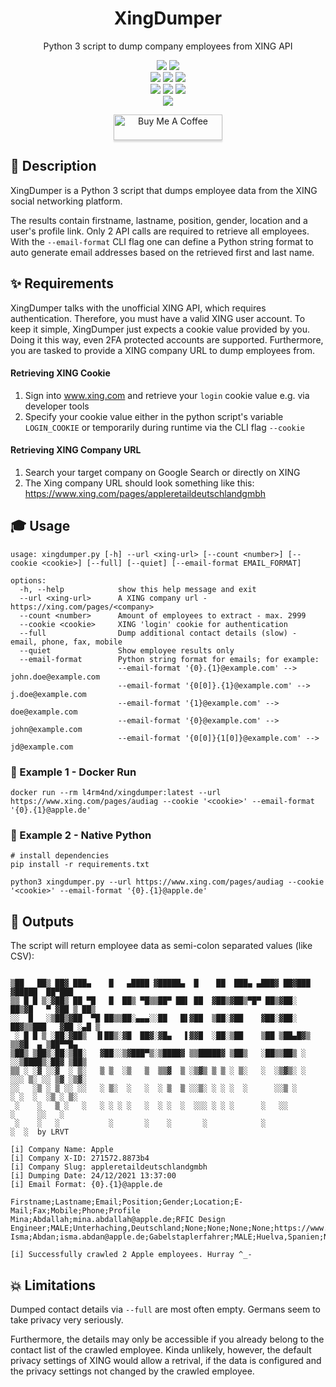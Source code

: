 <div align="center" width="100%">
    <h1>XingDumper</h1>
    <p>Python 3 script to dump company employees from XING API</p><p>
    <a target="_blank" href="https://github.com/l4rm4nd"><img src="https://img.shields.io/badge/maintainer-LRVT-orange" /></a>
    <a target="_blank" href="https://GitHub.com/l4rm4nd/XingDumper/graphs/contributors/"><img src="https://img.shields.io/github/contributors/l4rm4nd/XingDumper.svg" /></a><br>
    <a target="_blank" href="https://GitHub.com/l4rm4nd/XingDumper/commits/"><img src="https://img.shields.io/github/last-commit/l4rm4nd/XingDumper.svg" /></a>
    <a target="_blank" href="https://GitHub.com/l4rm4nd/XingDumper/issues/"><img src="https://img.shields.io/github/issues/l4rm4nd/XingDumper.svg" /></a>
    <a target="_blank" href="https://github.com/l4rm4nd/XingDumper/issues?q=is%3Aissue+is%3Aclosed"><img src="https://img.shields.io/github/issues-closed/l4rm4nd/XingDumper.svg" /></a><br>
        <a target="_blank" href="https://github.com/l4rm4nd/XingDumper/stargazers"><img src="https://img.shields.io/github/stars/l4rm4nd/XingDumper.svg?style=social&label=Star" /></a>
    <a target="_blank" href="https://github.com/l4rm4nd/XingDumper/network/members"><img src="https://img.shields.io/github/forks/l4rm4nd/XingDumper.svg?style=social&label=Fork" /></a>
    <a target="_blank" href="https://github.com/l4rm4nd/XingDumper/watchers"><img src="https://img.shields.io/github/watchers/l4rm4nd/XingDumper.svg?style=social&label=Watch" /></a><br>
    <a target="_blank" href="https://hub.docker.com/repository/docker/l4rm4nd/xingdumper/general"><img src="https://badgen.net/badge/icon/l4rm4nd%2Fxingdumper:latest?icon=docker&label" /></a><br><p>
    <a href="https://www.buymeacoffee.com/LRVT" target="_blank"><img src="https://www.buymeacoffee.com/assets/img/custom_images/orange_img.png" alt="Buy Me A Coffee" style="height: 41px !important;width: 174px !important;box-shadow: 0px 3px 2px 0px rgba(190, 190, 190, 0.5) !important;-webkit-box-shadow: 0px 3px 2px 0px rgba(190, 190, 190, 0.5) !important;" ></a>
</div>

## 💬 Description

XingDumper is a Python 3 script that dumps employee data from the XING social networking platform.

The results contain firstname, lastname, position, gender, location and a user's profile link. Only 2 API calls are required to retrieve all employees. With the `--email-format` CLI flag one can define a Python string format to auto generate email addresses based on the retrieved first and last name.

## ✨ Requirements

XingDumper talks with the unofficial XING API, which requires authentication. Therefore, you must have a valid XING user account. To keep it simple, XingDumper just expects a cookie value provided by you. Doing it this way, even 2FA protected accounts are supported. Furthermore, you are tasked to provide a XING company URL to dump employees from.

#### Retrieving XING Cookie

1. Sign into www.xing.com and retrieve your ``login`` cookie value e.g. via developer tools
2. Specify your cookie value either in the python script's variable ``LOGIN_COOKIE`` or temporarily during runtime via the CLI flag ``--cookie``

#### Retrieving XING Company URL

1. Search your target company on Google Search or directly on XING
2. The Xing company URL should look something like this: https://www.xing.com/pages/appleretaildeutschlandgmbh

## 🎓 Usage

````
usage: xingdumper.py [-h] --url <xing-url> [--count <number>] [--cookie <cookie>] [--full] [--quiet] [--email-format EMAIL_FORMAT]

options:
  -h, --help            show this help message and exit
  --url <xing-url>      A XING company url - https://xing.com/pages/<company>
  --count <number>      Amount of employees to extract - max. 2999
  --cookie <cookie>     XING 'login' cookie for authentication
  --full                Dump additional contact details (slow) - email, phone, fax, mobile
  --quiet               Show employee results only
  --email-format        Python string format for emails; for example:
                        --email-format '{0}.{1}@example.com' --> john.doe@example.com
                        --email-format '{0[0]}.{1}@example.com' --> j.doe@example.com
                        --email-format '{1}@example.com' --> doe@example.com
                        --email-format '{0}@example.com' --> john@example.com
                        --email-format '{0[0]}{1[0]}@example.com' --> jd@example.com
````

### 🐳 Example 1 - Docker Run

````
docker run --rm l4rm4nd/xingdumper:latest --url https://www.xing.com/pages/audiag --cookie '<cookie>' --email-format '{0}.{1}@apple.de'
````

### 🐍 Example 2 - Native Python

````
# install dependencies
pip install -r requirements.txt

python3 xingdumper.py --url https://www.xing.com/pages/audiag --cookie '<cookie>' --email-format '{0}.{1}@apple.de'
````

## 💎 Outputs

The script will return employee data as semi-colon separated values (like CSV):

````

▒██   ██▒ ██▓ ███▄    █   ▄████ ▓█████▄  █    ██  ███▄ ▄███▓ ██▓███  ▓█████  ██▀███  
▒▒ █ █ ▒░▓██▒ ██ ▀█   █  ██▒ ▀█▒▒██▀ ██▌ ██  ▓██▒▓██▒▀█▀ ██▒▓██░  ██▒▓█   ▀ ▓██ ▒ ██▒
░░  █   ░▒██▒▓██  ▀█ ██▒▒██░▄▄▄░░██   █▌▓██  ▒██░▓██    ▓██░▓██░ ██▓▒▒███   ▓██ ░▄█ ▒
 ░ █ █ ▒ ░██░▓██▒  ▐▌██▒░▓█  ██▓░▓█▄   ▌▓▓█  ░██░▒██    ▒██ ▒██▄█▓▒ ▒▒▓█  ▄ ▒██▀▀█▄  
▒██▒ ▒██▒░██░▒██░   ▓██░░▒▓███▀▒░▒████▓ ▒▒█████▓ ▒██▒   ░██▒▒██▒ ░  ░░▒████▒░██▓ ▒██▒
▒▒ ░ ░▓ ░░▓  ░ ▒░   ▒ ▒  ░▒   ▒  ▒▒▓  ▒ ░▒▓▒ ▒ ▒ ░ ▒░   ░  ░▒▓▒░ ░  ░░░ ▒░ ░░ ▒▓ ░▒▓░
░░   ░▒ ░ ▒ ░░ ░░   ░ ▒░  ░   ░  ░ ▒  ▒ ░░▒░ ░ ░ ░  ░      ░░▒ ░      ░ ░  ░  ░▒ ░ ▒░
 ░    ░   ▒ ░   ░   ░ ░ ░ ░   ░  ░ ░  ░  ░░░ ░ ░ ░      ░   ░░          ░     ░░   ░ 
 ░    ░   ░           ░       ░    ░       ░            ░               ░  ░  by LRVT                                                   

[i] Company Name: Apple
[i] Company X-ID: 271572.8873b4
[i] Company Slug: appleretaildeutschlandgmbh
[i] Dumping Date: 24/12/2021 13:37:00
[i] Email Format: {0}.{1}@apple.de

Firstname;Lastname;Email;Position;Gender;Location;E-Mail;Fax;Mobile;Phone;Profile
Mina;Abdallah;mina.abdallah@apple.de;RFIC Design Engineer;MALE;Unterhaching,Deutschland;None;None;None;None;https://www.xing.com/profile/Mina_Abdallah
Isma;Abdan;isma.abdan@apple.de;Gabelstaplerfahrer;MALE;Huelva,Spanien;None;None;None;None;https://www.xing.com/profile/Isma_Abdan

[i] Successfully crawled 2 Apple employees. Hurray ^_-
````

## 💥 Limitations

Dumped contact details via `--full` are most often empty. Germans seem to take privacy very seriously. 

Furthermore, the details may only be accessible if you already belong to the contact list of the crawled employee. Kinda unlikely, however, the default privacy settings of XING would allow a retrival, if the data is configured and the privacy settings not changed by the crawled employee.

